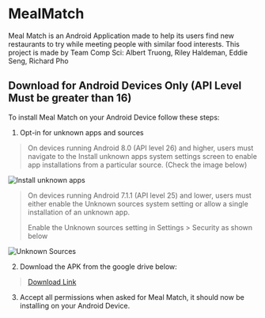 # MealMatch 
Meal Match is an Android Application made to help its users find new restaurants to try while meeting people with similar food interests.
This project is made by Team Comp Sci: Albert Truong, Riley Haldeman, Eddie Seng, Richard Pho

## Download for Android Devices Only (API Level Must be greater than 16)
To install Meal Match on your Android Device follow these steps:
1. Opt-in for unknown apps and sources
> On devices running Android 8.0 (API level 26) and higher, users must navigate to the Install unknown apps system settings screen to enable app installations from a particular source. (Check the image below)

![Install unknown apps](https://developer.android.com/images/publishing/publishing_unknown_apps_sm.png)

> On devices running Android 7.1.1 (API level 25) and lower, users must either enable the Unknown sources system setting or allow a single installation of an unknown app.
> 
> Enable the Unknown sources setting in Settings > Security as shown below

![Unknown Sources](https://developer.android.com/images/publishing/publishing_unknown_sources_sm.png)

2. Download the APK from the google drive below:
> [Download Link](https://drive.google.com/file/d/1lzUYkx4e7UBESJiQEPeIbdYxVbr45a4u/view?usp=sharing)

3. Accept all permissions when asked for Meal Match, it should now be installing on your Android Device.
